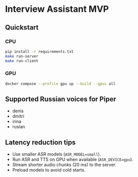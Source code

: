 # Interview Assistant MVP

## Quickstart

### CPU

```bash
pip install -r requirements.txt
make run-server
make run-client
```

### GPU

```bash
docker compose --profile gpu up --build --gpus all
```

## Supported Russian voices for Piper

- denis
- dmitri
- irina
- ruslan

## Latency reduction tips

- Use smaller ASR models (`ASR_MODEL=small`).
- Run ASR and TTS on GPU when available (`ASR_DEVICE=gpu`).
- Stream shorter audio chunks (20 ms) to the server.
- Preload models to avoid cold starts.
